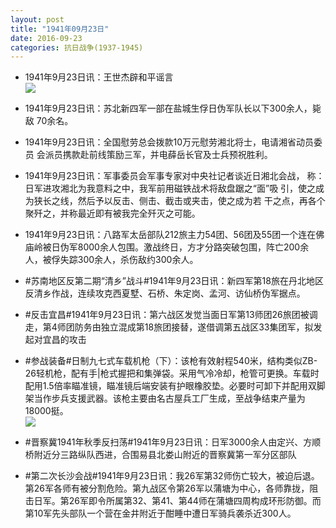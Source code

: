 ```yaml
---
layout: post
title: "1941年09月23日"
date: 2016-09-23
categories: 抗日战争(1937-1945)
---
```


<meta name="referrer" content="no-referrer" />

- 1941年9月23日讯：王世杰辟和平谣言 <br/><img src="https://ww2.sinaimg.cn/large/aca367d8jw1f83wz5lgstj20bs0cwwgk.jpg" />

- 1941年9月23日讯：苏北新四军一部在盐城生俘日伪军队长以下300余人，毙敌 70余名。 

- 1941年9月23日讯：全国慰劳总会拨款10万元慰劳湘北将士，电请湘省动员委员 会派员携款赴前线策励三军，并电薛岳长官及士兵预祝胜利。 

- 1941年9月23日讯：军事委员会军事专家对中央社记者谈近日湘北会战， 称：日军进攻湘北为我意料之中，我军前用磁铁战术将敌盘踞之“面”吸 引，使之成为狭长之线，然后予以反击、侧击、截击或夹击，使之成为若 干之点，再各个聚歼之，并称最近即有被我完全歼灭之可能。 

- 1941年9月23日讯：八路军太岳部队212旅主力54团、56团及55团一个连在佛庙岭被日伪军8000余人包围。激战终日，方才分路突破包围，阵亡200余人，被俘失踪300余人，杀伤敌约300余人。 

- #苏南地区反第二期“清乡”战斗#1941年9月23日讯：新四军第18旅在丹北地区反清乡作战，连续攻克西夏墅、石桥、朱定岗、孟河、访仙桥伪军据点。 

- #反击宜昌#1941年9月23日讯：第六战区发觉当面日军第13师团26旅团被调走，第4师团防务由独立混成第18旅团接替，遂借调第五战区33集团军，拟发起对宜昌的攻击 

- #参战装备#日制九七式车载机枪（下）：该枪有效射程540米，结构类似ZB-26轻机枪，配有手|枪式握把和集弹袋。采用气冷冷却，枪管可更换。车载时配用1.5倍率瞄准镜，瞄准镜后端安装有护眼橡胶垫。必要时可卸下并配用双脚架当作步兵支援武器。该枪主要由名古屋兵工厂生成，至战争结束产量为18000挺。 <br/><img src="https://ww1.sinaimg.cn/large/aca367d8jw1f83afg93k1j20m81kzn9k.jpg" />

- #晋察冀1941年秋季反扫荡#1941年9月23日讯：日军3000余人由定兴、方顺桥附近分三路纵队西进，合围易县北娄山附近的晋察冀第一军分区部队 

- #第二次长沙会战#1941年9月23日讯：我26军第32师伤亡较大，被迫后退。第26军各师有被分割危险。第九战区令第26军以蒲塘为中心，各师靠拢，阻击日军。第26军即令所属第32、第41、第44师在蒲塘四周构成环形防御。而第10军先头部队一个营在金井附近于酣睡中遭日军骑兵袭杀近300人。 

